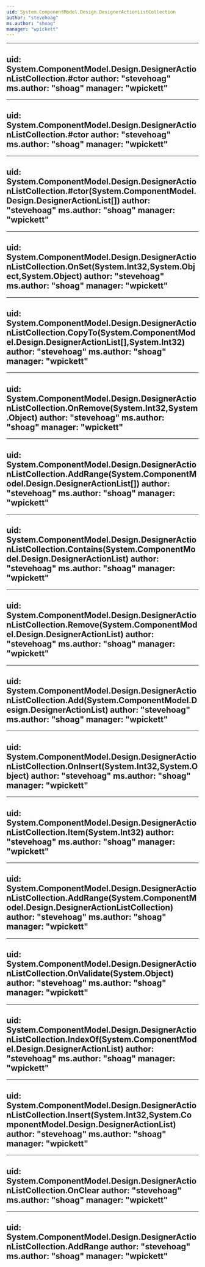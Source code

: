 ```yaml
---
uid: System.ComponentModel.Design.DesignerActionListCollection
author: "stevehoag"
ms.author: "shoag"
manager: "wpickett"
---
```


---
uid: System.ComponentModel.Design.DesignerActionListCollection.#ctor
author: "stevehoag"
ms.author: "shoag"
manager: "wpickett"
---

---
uid: System.ComponentModel.Design.DesignerActionListCollection.#ctor
author: "stevehoag"
ms.author: "shoag"
manager: "wpickett"
---

---
uid: System.ComponentModel.Design.DesignerActionListCollection.#ctor(System.ComponentModel.Design.DesignerActionList[])
author: "stevehoag"
ms.author: "shoag"
manager: "wpickett"
---

---
uid: System.ComponentModel.Design.DesignerActionListCollection.OnSet(System.Int32,System.Object,System.Object)
author: "stevehoag"
ms.author: "shoag"
manager: "wpickett"
---

---
uid: System.ComponentModel.Design.DesignerActionListCollection.CopyTo(System.ComponentModel.Design.DesignerActionList[],System.Int32)
author: "stevehoag"
ms.author: "shoag"
manager: "wpickett"
---

---
uid: System.ComponentModel.Design.DesignerActionListCollection.OnRemove(System.Int32,System.Object)
author: "stevehoag"
ms.author: "shoag"
manager: "wpickett"
---

---
uid: System.ComponentModel.Design.DesignerActionListCollection.AddRange(System.ComponentModel.Design.DesignerActionList[])
author: "stevehoag"
ms.author: "shoag"
manager: "wpickett"
---

---
uid: System.ComponentModel.Design.DesignerActionListCollection.Contains(System.ComponentModel.Design.DesignerActionList)
author: "stevehoag"
ms.author: "shoag"
manager: "wpickett"
---

---
uid: System.ComponentModel.Design.DesignerActionListCollection.Remove(System.ComponentModel.Design.DesignerActionList)
author: "stevehoag"
ms.author: "shoag"
manager: "wpickett"
---

---
uid: System.ComponentModel.Design.DesignerActionListCollection.Add(System.ComponentModel.Design.DesignerActionList)
author: "stevehoag"
ms.author: "shoag"
manager: "wpickett"
---

---
uid: System.ComponentModel.Design.DesignerActionListCollection.OnInsert(System.Int32,System.Object)
author: "stevehoag"
ms.author: "shoag"
manager: "wpickett"
---

---
uid: System.ComponentModel.Design.DesignerActionListCollection.Item(System.Int32)
author: "stevehoag"
ms.author: "shoag"
manager: "wpickett"
---

---
uid: System.ComponentModel.Design.DesignerActionListCollection.AddRange(System.ComponentModel.Design.DesignerActionListCollection)
author: "stevehoag"
ms.author: "shoag"
manager: "wpickett"
---

---
uid: System.ComponentModel.Design.DesignerActionListCollection.OnValidate(System.Object)
author: "stevehoag"
ms.author: "shoag"
manager: "wpickett"
---

---
uid: System.ComponentModel.Design.DesignerActionListCollection.IndexOf(System.ComponentModel.Design.DesignerActionList)
author: "stevehoag"
ms.author: "shoag"
manager: "wpickett"
---

---
uid: System.ComponentModel.Design.DesignerActionListCollection.Insert(System.Int32,System.ComponentModel.Design.DesignerActionList)
author: "stevehoag"
ms.author: "shoag"
manager: "wpickett"
---

---
uid: System.ComponentModel.Design.DesignerActionListCollection.OnClear
author: "stevehoag"
ms.author: "shoag"
manager: "wpickett"
---

---
uid: System.ComponentModel.Design.DesignerActionListCollection.AddRange
author: "stevehoag"
ms.author: "shoag"
manager: "wpickett"
---
